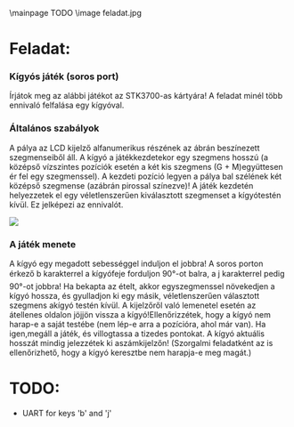 \mainpage TODO
\image feladat.jpg

Feladat:
========

### Kígyós játék (soros port)
Írjátok meg az alábbi játékot az STK3700-as kártyára! A feladat minél több ennivaló felfalása egy kígyóval.
### Általános szabályok
A pálya az LCD kijelző alfanumerikus részének az ábrán beszínezett szegmenseiből áll. A kígyó a játékkezdetekor egy szegmens hosszú (a középső vízszintes pozíciók esetén a két kis szegmens (G + M)együttesen ér fel egy szegmenssel). A kezdeti pozíció legyen a pálya bal szélének két középső szegmense (azábrán pirossal színezve)! A játék kezdetén helyezzetek el egy véletlenszerűen kiválasztott szegmenset a kígyótestén kívül. Ez jelképezi az ennivalót.

<img src="/Users/gergelytamasy/Documents/bszf_hazi/feladat.jpg">
### A játék meneteA kígyó egy megadott sebességgel induljon el jobbra!A soros porton érkező b karakterrel a kígyófeje forduljon 90°-ot balra, a j karakterrel pedig 90°-ot jobbra!Ha bekapta az ételt, akkor egyszegmenssel növekedjen a kígyó hossza, és gyulladjon ki egy másik, véletlenszerűen választott szegmens akígyó testén kívül. A kijelzőről való lemenetel esetén az átellenes oldalon jöjjön vissza a kígyó!Ellenőrizzétek, hogy a kígyó nem harap-e a saját testébe (nem lép-e arra a pozícióra, ahol már van). Ha igen,megáll a játék, és villogtassa a tizedes pontokat. A kígyó aktuális hosszát mindig jelezzétek ki aszámkijelzőn! (Szorgalmi feladatként az is ellenőrizhető, hogy a kígyó keresztbe nem harapja-e meg magát.)

# TODO:

- UART for keys 'b' and 'j'